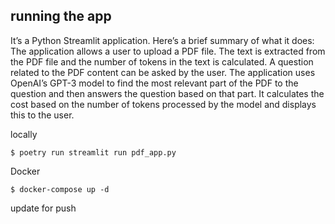 ## running the app

It’s a Python Streamlit application. Here’s a brief summary of what it does:
The application allows a user to upload a PDF file.
The text is extracted from the PDF file and the number of tokens in the text is calculated.
A question related to the PDF content can be asked by the user.
The application uses OpenAI’s GPT-3 model to find the most relevant part of the PDF to the question and then answers the question based on that part.
It calculates the cost based on the number of tokens processed by the model and displays this to the user.


locally
```
$ poetry run streamlit run pdf_app.py  
```


Docker

```
$ docker-compose up -d
```

update for push